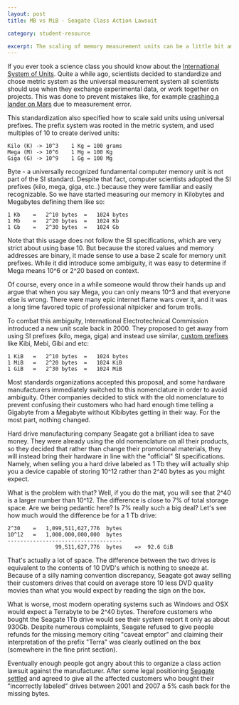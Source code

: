 ```yaml
---
layout: post
title: MB vs MiB - Seagate Class Action Lawsuit

category: student-resource

excerpt: The scaling of memory measurement units can be a little bit ambiguous. An unscrupulous hardware manufacturers used a technicality to swindle thousands of customers until they got caught. All because of a disagreement about what the exact meaning of the prefixes such as "Mega" and "Giga" when talking about computer memory.
---
```


If you ever took a science class you should know about the [International System of Units][1]. Quite a while ago, scientists decided to standardize and chose metric system as the universal measurement system all scientists should use when they exchange experimental data, or work together on projects. This was done to prevent mistakes like, for example [crashing a lander on Mars][2] due to measurement error. 

This standardization also specified how to scale said units using universal prefixes. The prefix system was rooted in the metric system, and used multiples of 10 to create derived units:

    Kilo (K) -> 10^3    1 Kg = 100 grams
    Mega (M) -> 10^6    1 Mg = 100 Kg
    Giga (G) -> 10^9    1 Gg = 100 Mg

Byte - a universally recognized fundamental computer memory unit is not part of the SI standard. Despite that fact, computer scientists adopted the SI prefixes (kilo, mega, giga, etc..) because they were familiar and easily recognizable. So we have started measuring our memory in Kilobytes and Megabytes defining them like so:

    1 Kb    =   2^10 bytes  =   1024 bytes
    1 Mb    =   2^20 bytes  =   1024 Kb
    1 Gb    =   2^30 bytes  =   1024 Gb

Note that this usage does not follow the SI specifications, which are very strict about using base 10. But because the stored values and memory addresses are binary, it made sense to use a base 2 scale for memory unit prefixes. While it did introduce some ambiguity, it was easy to determine if Mega means 10^6 or 2^20 based on context. 

Of course, every once in a while someone would throw their hands up and argue that when you say Mega, you can only means 10^3 and that everyone else is wrong. There were many epic internet flame wars over it, and it was a long time favored topic of professional nitpicker and forum trolls.

To combat this ambiguity, International Electrotechnical Commission introduced a new unit scale back in 2000. They proposed to get away from using SI prefixes (kilo, mega, giga) and instead use similar, [custom prefixes][3] like Kibi, Mebi, Gibi and etc:

    1 KiB   =   2^10 bytes  =   1024 bytes
    1 MiB   =   2^20 bytes  =   1024 KiB
    1 GiB   =   2^30 bytes  =   1024 MiB

Most standards organizations accepted this proposal, and some hardware manufacturers immediately switched to this nomenclature in order to avoid ambiguity. Other companies decided to stick with the old nomenclature to prevent confusing their customers who had hard enough time telling a Gigabyte from a Megabyte without Kibibytes getting in their way. For the most part, nothing changed.

Hard drive manufacturing company Seagate got a brilliant idea to save money. They were already using the old nomenclature on all their products, so they decided that rather than change their promotional materials, they will instead bring their hardware in line with the "official" SI specifications. Namely, when selling you a hard drive labeled as 1 Tb they will actually ship you a device capable of storing 10^12 rather than 2^40 bytes as you might expect.

What is the problem with that? Well, if you do the mat, you will see that 2^40 is a larger number than 10^12. The difference is close to 7% of total storage space. Are we being pedantic here? Is 7% really such a big deal? Let's see how much would the difference be for a 1 Tb drive:

    2^30    =   1,099,511,627,776  bytes
    10^12   =   1,000,000,000,000  bytes
    ------------------------------------
                   99,511,627,776  bytes    =>  92.6 GiB

That's actually a lot of space. The difference between the two drives is equivalent to the contents of 10 DVD's which is nothing to sneeze at. Because of a silly naming convention discrepancy, Seagate got away selling their customers drives that could on average store 10 less DVD quality movies than what you would expect by reading the sign on the box.

What is worse, most modern operating systems such as Windows and OSX would expect a Terrabyte to be 2^40 bytes. Therefore customers who bought the Seagate 1Tb drive would see their system report it only as about 930Gb. Despite numerous complaints, Seagate refused to give people refunds for the missing memory citing "caveat emptor" and claiming their interpretation of the prefix "Terra" was clearly outlined on the box (somewhere in the fine print section).

Eventually enough people got angry about this to organize a class action lawsuit against the manufacturer. After some legal positioning [Seagate settled][4] and agreed to give all the affected customers who bought their "incorrectly labeled" drives between 2001 and 2007 a 5% cash back for the missing bytes.

[1]: http://en.wikipedia.org/wiki/International_System_of_Units
[2]: http://articles.cnn.com/1999-09-30/tech/9909_30_mars.metric_1_mars-orbiter-climate-orbiter-spacecraft-team?_s=PM:TECH
[3]: http://en.wikipedia.org/wiki/Mebibyte
[4]: http://www.bit-tech.net/news/bits/2007/10/26/seagate_lawsuit_concludes_settlement_announced/1
